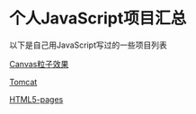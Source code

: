 # 个人JavaScript项目汇总

以下是自己用JavaScript写过的一些项目列表

[Canvas粒子效果](https://calabash519.github.io/project-collections/canvas-demo/index.html)

[Tomcat](https://calabash519.github.io/project-collections/Tomcat/cat.html)

[HTML5-pages](https://calabash519.github.io/project-collections/HTML5-pages/index.html)


